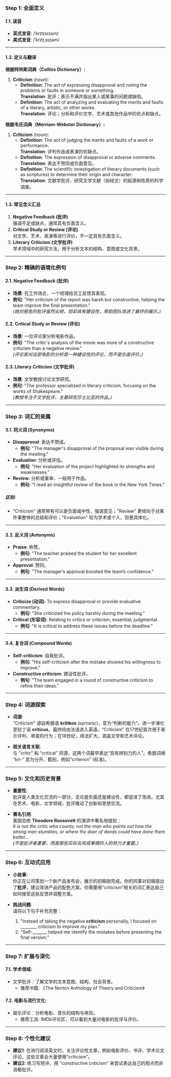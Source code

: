 ### Step 1: 全面定义

#### 1.1. 读音
- **英式发音**: /ˈkrɪtɪsɪzəm/  
- **美式发音**: /ˈkrɪtɪˌsɪzəm/

---

#### 1.2. 定义与翻译
**根据柯林斯词典（Collins Dictionary）:**
1. **Criticism** *(noun)*:
   - **Definition**: The act of expressing disapproval and noting the problems or faults in someone or something.  
     **Translation**: 批评；表示不满并指出某人或某事的问题或缺陷。
   - **Definition**: The act of analyzing and evaluating the merits and faults of a literary, artistic, or other works.  
     **Translation**: 评论；分析和评价文学、艺术或其他作品中的优点和缺点。

**根据韦氏词典（Merriam-Webster Dictionary）:**
1. **Criticism** *(noun)*:
   - **Definition**: The act of judging the merits and faults of a work or performance.  
     **Translation**: 评判作品或表演的优缺点。
   - **Definition**: The expression of disapproval or adverse comments.  
     **Translation**: 表达不赞同或负面意见。
   - **Definition**: The scientific investigation of literary documents (such as scriptures) to determine their origin and character.  
     **Translation**: 文献学批评，研究文学文献（如经文）的起源和性质的科学调查。

---

#### 1.3. 常见含义汇总
1. **Negative Feedback (批评)**  
   强调不足或缺点，通常具有负面含义。
2. **Critical Study or Review (评论)**  
   对文学、艺术、表演等进行评价，不一定具有负面含义。
3. **Literary Criticism (文学批评)**  
   学术领域中的研究方法，用于分析文本的结构、意图或文化背景。

---

### Step 2: 精确的语境化例句

#### 2.1. **Negative Feedback** (批评)
- **场景**: 在工作场合，一个经理给员工反馈其表现。
- **例句**: "Her criticism of the report was harsh but constructive, helping the team improve the final presentation."  
  *(她对报告的批评虽然尖锐，但却具有建设性，帮助团队改进了最终的展示。)*

#### 2.2. **Critical Study or Review** (评论)
- **场景**: 一位评论家分析电影作品。
- **例句**: "The critic's analysis of the movie was more of a constructive criticism than a negative review."  
  *(评论家对这部电影的分析是一种建设性的评论，而不是负面评价。)*

#### 2.3. **Literary Criticism** (文学批评)
- **场景**: 文学教授讨论文学研究。
- **例句**: "The professor specialized in literary criticism, focusing on the works of Shakespeare."  
  *(教授专注于文学批评，主要研究莎士比亚的作品。)*

---

### Step 3: 词汇的亲属

#### 3.1. 同义词 (Synonyms)
- **Disapproval**: 表达不赞成。
  - **例句**: "The manager's disapproval of the proposal was visible during the meeting."  
- **Evaluation**: 分析或评估。  
  - **例句**: "Her evaluation of the project highlighted its strengths and weaknesses."  
- **Review**: 分析或重审，一般用于作品。
  - **例句**: "I read an insightful review of the book in the New York Times."

##### **区别**:
- "Criticism" 通常带有可以是负面或中性，强调意见；"Review" 更倾向于对某件事整体的总结和评价；"Evaluation" 较为学术或个人，但更具体化。

---

#### 3.2. 反义词 (Antonyms)
- **Praise**: 称赞。
  - **例句**: "The teacher praised the student for her excellent presentation."
- **Approval**: 赞同。
  - **例句**: "The manager’s approval boosted the team’s confidence."

---

#### 3.3. 派生词 (Derived Words)
- **Criticize (动词)**: To express disapproval or provide evaluative commentary.  
  - **例句**: "She criticized the policy harshly during the meeting."
- **Critical (形容词)**: Relating to critics or criticism; essential; judgmental.  
  - **例句**: "It is critical to address these issues before the deadline."

---

#### 3.4. 复合词 (Compound Words)
- **Self-criticism**: 自我批评。  
  - **例句**: "His self-criticism after the mistake showed his willingness to improve."
- **Constructive criticism**: 建设性批评。  
  - **例句**: "The team engaged in a round of constructive criticism to refine their ideas."

---

### Step 4: 词源探索

- **词源**:  
  "Criticism" 源自希腊语 **kritikos** (κριτικός)，意为“判断的能力”。进一步演化至拉丁语 **criticus**，最终经由法语进入英语。“Criticism” 在17世纪首次用于表示评判、审查的行为；在18世纪，用法扩大，涵盖文学和艺术评论。

- **相关语言关联**:  
  与 “critic” 和 “critical” 同源，这两个词最早表达“具有辨别力的人”。希腊词根 “kri-” 意为分开、甄别，例如“criterion” (标准)。

---

### Step 5: 文化和历史背景

- **重要性**:  
  批评是人类文化交流的一部分，无论是负面还是建设性，都促进了改进。尤其在艺术、电影、文学领域，批评推动了创新和思想交流。

- **著名引用**:  
  美国总统 **Theodore Roosevelt** 的演讲中著名地提到：  
  *It is not the critic who counts; not the man who points out how the strong man stumbles, or where the doer of deeds could have done them better...*  
  *(不是批评者重要，而是那些实际去完成事情的人的努力才重要。)*

---

### Step 6: 互动式应用

- **小故事**:  
  你正在公司策划一个新产品发布会，展示的初稿刚完成。你的同事对初稿提出了**批评**，建议改进产品的配色方案。你需要用“criticism”相关的词汇表达自己如何接受这些反馈并调整方案。

- **挑战问题**:  
  请将以下句子补充完整：
  1. "Instead of taking the negative **criticism** personally, I focused on ________ criticism to improve my plan."
  2. "Self-_______ helped me identify the mistakes before presenting the final version."

---

### Step 7: 扩展与深化

#### 7.1. **学术领域**:
- 文学批评：了解文学的文本意图、结构、社会背景。
  - 推荐书籍: 《The Norton Anthology of Theory and Criticism》

#### 7.2. **电影与流行文化**:
- 娱乐评论：分析电影、音乐的结构与体验。
  - 推荐工具: IMDb评论区，可以看到大量对电影的批评与评价。

---

### Step 8: 个性化建议

- **建议1**: 在进行阅读英文时，关注评论性文章，例如电影评价、书评、学术论文评论，这些文章会大量使用“criticism”。  
- **建议2**: 练习写短评，用 “constructive criticism” 来尝试表达自己的观点而非消极批评。